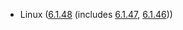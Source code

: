 - Linux ([6.1.48](https://git.kernel.org/pub/scm/linux/kernel/git/stable/linux.git/tag/?h=v6.1.48) (includes [6.1.47](https://lwn.net/Articles/942531), [6.1.46](https://git.kernel.org/pub/scm/linux/kernel/git/stable/linux.git/tag/?h=v6.1.46)))
